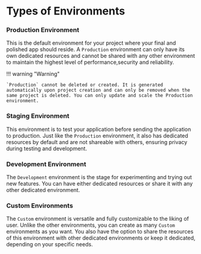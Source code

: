 # Types of Environments

### Production Environment

This is the default environment for your project where your final and polished app should reside. A `Production` environment can only have its own dedicated resources and cannot be shared with any other environment to maintain the highest level of performance,security and reliability.

!!! warning "Warning"

    `Production` cannot be deleted or created. It is generated automatically upon project creation and can only be removed when the same project is deleted. You can only update and scale the Production environment.

### Staging Environment

This environment is to test your application before sending the application to production. Just like the `Production` environment, it also has dedicated resources by default and are not shareable with others, ensuring privacy during testing and development.

### Development Environment

The `Development` environment is the stage for experimenting and trying out new features. You can have either dedicated resources or share it with any other dedicated environment.

### Custom Environments

The `Custom` environment is versatile and fully customizable to the liking of user. Unlike the other environments, you can create as many `Custom` environments as you want. You also have the option to share the resources of this environment with other dedicated environments or keep it dedicated, depending on your specific needs.
